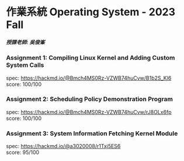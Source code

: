 
# 作業系統 Operating System - 2023 Fall
##### 授課老師:  吳俊峯 

### Assignment 1: Compiling Linux Kernel and Adding Custom System Calls
spec: <https://hackmd.io/@Bmch4MS0Rz-VZWB74huCvw/B1b2S_Kl6> 
\
score: 100/100

### Assignment 2: Scheduling Policy Demonstration Program
spec: <https://hackmd.io/@Bmch4MS0Rz-VZWB74huCvw/rJ8OLx6fp> 
\
score: 100/100

### Assignment 3: System Information Fetching Kernel Module
spec: <https://hackmd.io/@a3020008/r1Txj5ES6> 
\
score: 95/100
